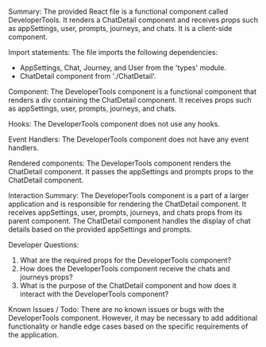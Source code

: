 Summary:
The provided React file is a functional component called DeveloperTools. It renders a ChatDetail component and receives props such as appSettings, user, prompts, journeys, and chats. It is a client-side component.

Import statements:
The file imports the following dependencies:
- AppSettings, Chat, Journey, and User from the 'types' module.
- ChatDetail component from './ChatDetail'.

Component:
The DeveloperTools component is a functional component that renders a div containing the ChatDetail component. It receives props such as appSettings, user, prompts, journeys, and chats.

Hooks:
The DeveloperTools component does not use any hooks.

Event Handlers:
The DeveloperTools component does not have any event handlers.

Rendered components:
The DeveloperTools component renders the ChatDetail component. It passes the appSettings and prompts props to the ChatDetail component.

Interaction Summary:
The DeveloperTools component is a part of a larger application and is responsible for rendering the ChatDetail component. It receives appSettings, user, prompts, journeys, and chats props from its parent component. The ChatDetail component handles the display of chat details based on the provided appSettings and prompts.

Developer Questions:
1. What are the required props for the DeveloperTools component?
2. How does the DeveloperTools component receive the chats and journeys props?
3. What is the purpose of the ChatDetail component and how does it interact with the DeveloperTools component?

Known Issues / Todo:
There are no known issues or bugs with the DeveloperTools component. However, it may be necessary to add additional functionality or handle edge cases based on the specific requirements of the application.